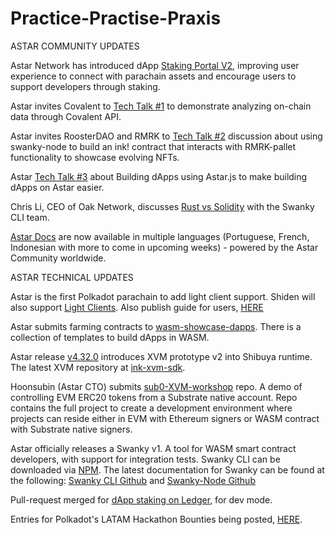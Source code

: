 # Practice-Practise-Praxis

ASTAR COMMUNITY UPDATES

Astar Network has introduced dApp [Staking Portal V2](https://medium.com/astar-network/our-dapp-staking-portal-v2-is-live-d4a1eba0563a), improving user experience to connect with parachain assets and encourage users to support developers through staking.  

Astar invites Covalent to [Tech Talk #1](https://www.youtube.com/watch?v=MRYBg6ptkPw) to demonstrate analyzing on-chain data through Covalent API. 

Astar invites RoosterDAO and RMRK to [Tech Talk #2](https://www.youtube.com/watch?v=MRYBg6ptkPw) discussion about using swanky-node to build an ink! contract that interacts with RMRK-pallet functionality to showcase evolving NFTs.  

Astar [Tech Talk #3](https://www.youtube.com/watch?v=1JNNI4G9XS4)  about Building dApps using Astar.js to make building dApps on Astar easier. 

Chris Li, CEO of Oak Network, discusses [Rust vs Solidity](https://twitter.com/Swankywasm/status/1596186173164380160) with the Swanky CLI team.

[Astar Docs](https://docs.astar.network/) are now available in multiple languages (Portuguese, French, Indonesian with more to come in upcoming weeks) - powered by the Astar Community worldwide.


ASTAR TECHNICAL UPDATES

Astar is the first Polkadot parachain to add light client support. Shiden will also support [Light Clients](https://github.com/polkadot-js/apps/pull/8262/files).
Also publish guide for users, [HERE](https://medium.com/astar-network/decentralising-astar-with-light-clients-335bb9017546)

Astar submits farming contracts to [wasm-showcase-dapps](https://github.com/AstarNetwork/wasm-showcase-dapps/tree/main/farming). There is a collection of templates to build dApps in WASM.

Astar release [v4.32.0](https://github.com/AstarNetwork/Astar/releases/tag/v4.32.0) introduces XVM prototype v2 into Shibuya runtime. The latest XVM repository at [ink-xvm-sdk](https://github.com/AstarNetwork/ink-xvm-sdk).

Hoonsubin (Astar CTO) submits [sub0-XVM-workshop](https://github.com/hoonsubin/sub0-xvm-workshop) repo. A demo of controlling EVM ERC20 tokens from a Substrate native account. Repo contains the full project to create a development environment where projects can reside either in EVM with Ethereum signers or WASM contract with Substrate native signers.

Astar officially releases a Swanky v1. A tool for WASM smart contract developers, with support for integration tests. Swanky CLI can be downloaded via [NPM](https://www.npmjs.com/package/@astar-network/swanky-cli#usage).
The latest documentation for Swanky can be found at the following: [Swanky CLI Github](https://github.com/AstarNetwork/swanky-cli) and [Swanky-Node Github](https://github.com/AstarNetwork/swanky-node)

Pull-request merged for [dApp staking on Ledger](https://github.com/LedgerHQ/app-astar/pull/2), for dev mode.

Entries for Polkadot's LATAM Hackathon Bounties being posted, [HERE](https://github.com/AstarNetwork/AstarBounties/pulls).
